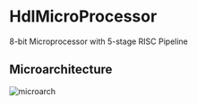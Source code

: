 # HdlMicroProcessor
8-bit Microprocessor with 5-stage RISC Pipeline

## Microarchitecture
![microarch](images/microarchitectue_high_res.png)
